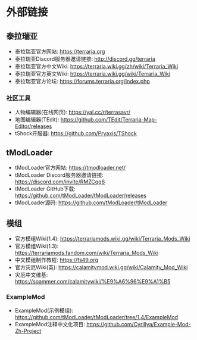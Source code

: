 # 外部链接

## 泰拉瑞亚

- 泰拉瑞亚官方网站: https://terraria.org
- 泰拉瑞亚Discord服务器邀请链接: http://discord.gg/terraria
- 泰拉瑞亚官方中文Wiki: https://terraria.wiki.gg/zh/wiki/Terraria_Wiki
- 泰拉瑞亚官方英文Wiki: https://terraria.wiki.gg/wiki/Terraria_Wiki
- 泰拉瑞亚官方论坛: https://forums.terraria.org/index.php

### 社区工具

- 人物编辑器(在线网页): https://yal.cc/r/terrasavr/
- 地图编辑器(TEdit): https://github.com/TEdit/Terraria-Map-Editor/releases
- tShock开服器: https://github.com/Pryaxis/TShock

## tModLoader

- tModLoader官方网站: https://tmodloader.net/
- tModLoader Discord服务器邀请链接: https://discord.com/invite/RMZCqq6
- tModLoader GitHub下载: https://github.com/tModLoader/tModLoader/releases
- tModLoader源码: https://github.com/tModLoader/tModLoader

## 模组

- 官方模组Wiki(1.4): https://terrariamods.wiki.gg/wiki/Terraria_Mods_Wiki
- 官方模组Wiki(1.3): https://terrariamods.fandom.com/wiki/Terraria_Mods_Wiki
- 中文模组制作教程: https://fs49.org
- 官方灾厄Wiki(英): https://calamitymod.wiki.gg/wiki/Calamity_Mod_Wiki
- 灾厄中文维基: https://soammer.com/calamitywiki/%E9%A6%96%E9%A1%B5

### ExampleMod

- ExampleMod(示例模组): https://github.com/tModLoader/tModLoader/tree/1.4/ExampleMod
- ExampleMod注释中文化项目: https://github.com/Cyrillya/Example-Mod-Zh-Project
